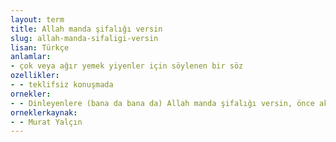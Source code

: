 ```yaml
---
layout: term
title: Allah manda şifalığı versin
slug: allah-manda-sifaligi-versin
lisan: Türkçe
anlamlar:
- çok veya ağır yemek yiyenler için söylenen bir söz
ozellikler:
- - teklifsiz konuşmada
ornekler:
- - Dinleyenlere (bana da bana da) Allah manda şifalığı versin, önce akıl!
orneklerkaynak:
- - Murat Yalçın
---
```

